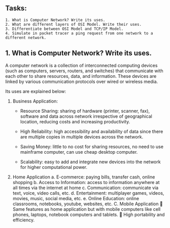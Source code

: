 ## Tasks:
    1. What is Computer Network? Write its uses.
    2. What are different layers of OSI Model. Write their uses.
    3. Differentiate between OSI Model and TCP/IP Model.
    4. Simulate in packet tracer a ping request from one network to a different network.
  
## 1. What is Computer Network? Write its uses.

A computer network is a collection of interconnected computing devices (such as computers, servers, routers, and switches) that communicate with each other to share resources, data, and information. These devices are linked by various communication protocols over wired or wireless media.

Its uses are explained below:

1. Business Application:
   
    - Resource Sharing: sharing of hardware (printer, scanner, fax), software and data across network irrespective of geographical location, reducing costs and increasing productivity.
   
    - High Reliability: high accessibility and availability of data since there are multiple copies in multiple devices across the network.
   
    - Saving Money: little to no cost for sharing resources, no need to use mainframe computer, can use cheap desktop computer.
   
    - Scalability: easy to add and integrate new devices into the network for higher computational power.

2. Home Application
a.	E-commerce: paying bills, transfer cash, online shopping
b.	Access to Information: access to information anywhere at all times via the internet at home
c.	Communication: communicate via text, voice, video calls, etc.
d.	Entertainment: multiplayer games, videos, movies, music, social media, etc.
e.	Online Education: online classrooms, notebooks, youtube, websites, etc.
C.	Mobile Application
	Same features as home application but with mobile computers like cell phones, laptops, notebook computers and tablets.
	High portability and efficiency.
 
